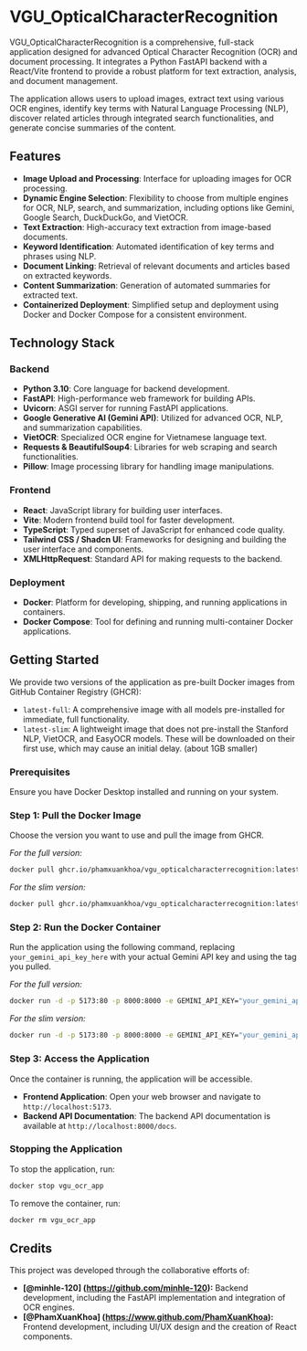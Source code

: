 # VGU_OpticalCharacterRecognition

VGU_OpticalCharacterRecognition is a comprehensive, full-stack application designed for advanced Optical Character Recognition (OCR) and document processing. It integrates a Python FastAPI backend with a React/Vite frontend to provide a robust platform for text extraction, analysis, and document management.

The application allows users to upload images, extract text using various OCR engines, identify key terms with Natural Language Processing (NLP), discover related articles through integrated search functionalities, and generate concise summaries of the content.

## Features

*   **Image Upload and Processing**: Interface for uploading images for OCR processing.
*   **Dynamic Engine Selection**: Flexibility to choose from multiple engines for OCR, NLP, search, and summarization, including options like Gemini, Google Search, DuckDuckGo, and VietOCR.
*   **Text Extraction**: High-accuracy text extraction from image-based documents.
*   **Keyword Identification**: Automated identification of key terms and phrases using NLP.
*   **Document Linking**: Retrieval of relevant documents and articles based on extracted keywords.
*   **Content Summarization**: Generation of automated summaries for extracted text.
*   **Containerized Deployment**: Simplified setup and deployment using Docker and Docker Compose for a consistent environment.

## Technology Stack

### **Backend**

*   **Python 3.10**: Core language for backend development.
*   **FastAPI**: High-performance web framework for building APIs.
*   **Uvicorn**: ASGI server for running FastAPI applications.
*   **Google Generative AI (Gemini API)**: Utilized for advanced OCR, NLP, and summarization capabilities.
*   **VietOCR**: Specialized OCR engine for Vietnamese language text.
*   **Requests & BeautifulSoup4**: Libraries for web scraping and search functionalities.
*   **Pillow**: Image processing library for handling image manipulations.

### **Frontend**

*   **React**: JavaScript library for building user interfaces.
*   **Vite**: Modern frontend build tool for faster development.
*   **TypeScript**: Typed superset of JavaScript for enhanced code quality.
*   **Tailwind CSS / Shadcn UI**: Frameworks for designing and building the user interface and components.
*   **XMLHttpRequest**: Standard API for making requests to the backend.

### **Deployment**

*   **Docker**: Platform for developing, shipping, and running applications in containers.
*   **Docker Compose**: Tool for defining and running multi-container Docker applications.

## Getting Started

We provide two versions of the application as pre-built Docker images from GitHub Container Registry (GHCR):

*   `latest-full`: A comprehensive image with all models pre-installed for immediate, full functionality.
*   `latest-slim`: A lightweight image that does not pre-install the Stanford NLP, VietOCR, and EasyOCR models. These will be downloaded on their first use, which may cause an initial delay. (about 1GB smaller)

### **Prerequisites**

Ensure you have Docker Desktop installed and running on your system.

### **Step 1: Pull the Docker Image**

Choose the version you want to use and pull the image from GHCR.

*For the full version:*
```bash
docker pull ghcr.io/phamxuankhoa/vgu_opticalcharacterrecognition:latest-full
```

*For the slim version:*
```bash
docker pull ghcr.io/phamxuankhoa/vgu_opticalcharacterrecognition:latest-slim
```

### **Step 2: Run the Docker Container**

Run the application using the following command, replacing `your_gemini_api_key_here` with your actual Gemini API key and using the tag you pulled.

*For the full version:*
```bash
docker run -d -p 5173:80 -p 8000:8000 -e GEMINI_API_KEY="your_gemini_api_key_here" --name vgu_ocr_app ghcr.io/phamxuankhoa/vgu_opticalcharacterrecognition:latest-full
```

*For the slim version:*
```bash
docker run -d -p 5173:80 -p 8000:8000 -e GEMINI_API_KEY="your_gemini_api_key_here" --name vgu_ocr_app ghcr.io/phamxuankhoa/vgu_opticalcharacterrecognition:latest-slim
```

### **Step 3: Access the Application**

Once the container is running, the application will be accessible.

*   **Frontend Application**: Open your web browser and navigate to `http://localhost:5173`.
*   **Backend API Documentation**: The backend API documentation is available at `http://localhost:8000/docs`.

### **Stopping the Application**

To stop the application, run:

```bash
docker stop vgu_ocr_app
```

To remove the container, run:

```bash
docker rm vgu_ocr_app
```

## Credits

This project was developed through the collaborative efforts of:

*   **[@minhle-120] (https://github.com/minhle-120):** Backend development, including the FastAPI implementation and integration of OCR engines.
*   **[@PhamXuanKhoa] (https://www.github.com/PhamXuanKhoa):** Frontend development, including UI/UX design and the creation of React components.
